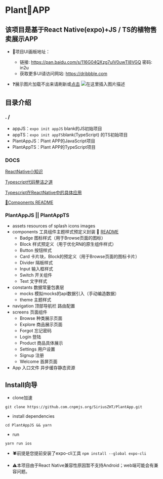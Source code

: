 
# Plant🌳APP
## 该项目是基于React Native(expo)+JS / TS的植物售卖展示APP

- 🌿项目UI画板地址：
	- 链接: https://pan.baidu.com/s/116G04QXzg7ulV0uwTI8VGQ  密码: in2u
	- 获取更多UI请访问网站: https://dribbble.com

- ❓展示图片加载不出来请刷新或[点击](https://img-blog.csdnimg.cn/20210221133102597.png)
![在这里插入图片描述](https://img-blog.csdnimg.cn/20210221133102597.png)



## 目录介绍
### . /
- appJS：`expo init appJS` blank的JS初始项目
- appTS：` expo init appTS `blank(TypeScript) 的TS初始项目
- PlantAppJS：Plant APP的JavaScript项目
- PlantAppTS：Plant APP的TypeScript项目

### DOCS
[ReactNative小知识](https://github.com/SiriusZHT/PlantApp/blob/main/%20DOCS/ReactNative%E7%9F%A5%E8%AF%86%E7%82%B9.md)

[Typescript代码整洁之道](https://github.com/SiriusZHT/PlantApp/blob/main/%20DOCS/Typescript%E4%BB%A3%E7%A0%81%E6%95%B4%E6%B4%81%E4%B9%8B%E9%81%93.md)

[Typescript在ReactNative中的具体应用](https://github.com/SiriusZHT/PlantApp/blob/main/%20DOCS/Typescript%E5%9C%A8ReactNative%E4%B8%AD%E7%9A%84%E5%85%B7%E4%BD%93%E5%BA%94%E7%94%A8.md)

[🔧Components README](https://github.com/SiriusZHT/PlantApp/tree/main/PlantAppTS/components)

### PlantAppJS 	||  PlantAppTS
- assets resources of splash icons images
- components 工具组件主题样式预定义封装 🔧 [README](https://github.com/SiriusZHT/PlantApp/tree/main/PlantAppTS/components)
	- Badge 图标样式（用于Browse页面的图标）
	- Block 样式预定义（用于优化RN的原生组件样式）
	- Button 按钮样式
	- Card 卡片块，Block的预定义（用于Browse页面的图标卡片）
	- Divider 隔板样式
	- Input 输入框样式
	- Switch 开关组件
	- Text 文字样式
- constants 数据常量包裹层
	- mocks 模拟mocks的api数据引入（手动编造数据）
	- theme 主题样式
- navigation 顶部导航栏 路由配置
- screens 页面组件
	- Browse 种类展示页面
	- Explore 商品展示页面
	- Forgot 忘记密码
	- Login 登陆
	- Product 商品具体展示
	- Settings 用户设置
	- Signup 注册
	- Welcome 首屏页面
- App 入口文件 异步缓存静态资源

## Install向导
- clone加速
```shell
git clone https://github.com.cnpmjs.org/SiriusZHT/PlantApp.git 
```
- install dependencies
```shell
cd PlantAppJS && yarn 
```
- run

```shell
yarn run ios
```

- 🕷前提是您提前安装了expo-cli工具 `npm install --global expo-cli`

- ⚠️本项目由于React Native兼容性原因暂不支持Android；web端可能会有兼容问题。